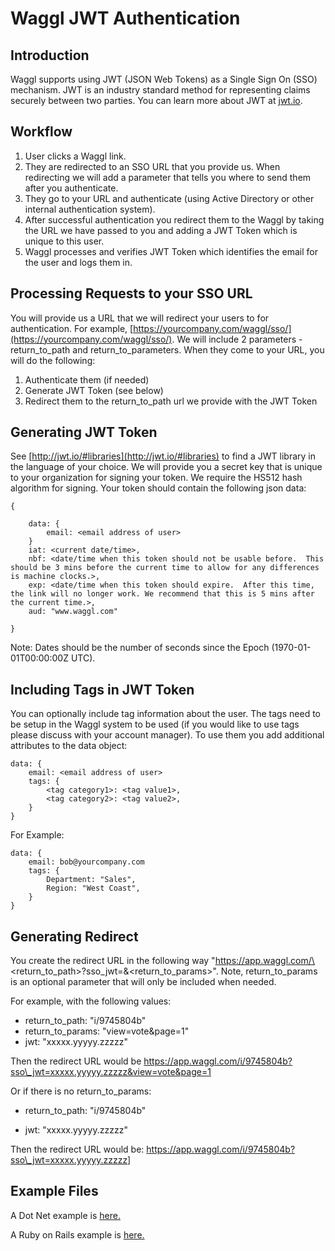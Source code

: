 
# Waggl JWT Authentication

## Introduction

Waggl supports using JWT (JSON Web Tokens) as a Single Sign On (SSO) mechanism.  JWT is an industry standard method for representing claims securely between two parties.  You can learn more about JWT at [jwt.io](http://jwt.io/).

## Workflow

1. User clicks a Waggl link.
2. They are redirected to an SSO URL that you provide us.  When redirecting we will add a parameter that tells you where to send them after you authenticate.
3. They go to your URL and authenticate (using Active Directory or other internal authentication system).
4. After successful authentication you redirect them to the Waggl by taking the URL we have passed to you and adding a JWT Token which is unique to this user.
5. Waggl processes and verifies JWT Token which identifies the email for the user and logs them in.

## Processing Requests to your SSO URL

You will provide us a URL that we will redirect your users to for authentication.  For example, [https://yourcompany.com/waggl/sso/](https://yourcompany.com/waggl/sso/).  We will include 2 parameters - return\_to\_path and return\_to\_parameters.  When they come to your URL, you will do the following:

1. Authenticate them (if needed)
2. Generate JWT Token (see below)
3. Redirect them to the return\_to\_path url we provide with the JWT Token

## Generating JWT Token

See [http://jwt.io/#libraries](http://jwt.io/#libraries) to find a JWT library in the language of your choice.  We will provide you a secret key that is unique to your organization for signing your token.  We require the HS512 hash algorithm for signing. Your token should contain the following json data:

	{
	
		data: {
			email: <email address of user>
		}
		iat: <current date/time>,  
		nbf: <date/time when this token should not be usable before.  This should be 3 mins before the current time to allow for any differences is machine clocks.>,  
		exp: <date/time when this token should expire.  After this time, the link will no longer work. We recommend that this is 5 mins after the current time.>,  
		aud: "www.waggl.com"
		
	}

Note: Dates should be the number of seconds since the Epoch (1970-01-01T00:00:00Z UTC).

## Including Tags in JWT Token

You can optionally include tag information about the user.  The tags need to be setup in the Waggl system to be used (if you would like to use tags please discuss with your account manager).  To use them you add additional attributes to the data object:
	
	data: {
		email: <email address of user>
		tags: {
			<tag category1>: <tag value1>,
			<tag category2>: <tag value2>,
		}
	}
	
For Example:

	data: {
		email: bob@yourcompany.com
		tags: {
			Department: "Sales",
			Region: "West Coast",
		}
	}

## Generating Redirect

You create the redirect URL in the following way "https://app.waggl.com/\<return\_to\_path>?sso\_jwt=<jwt>&\<return\_to\_params>".  Note, return\_to\_params is an optional parameter that will only be included when needed.

For example, with the following values:

* return\_to\_path: "i/9745804b"
* return\_to\_params: "view=vote&page=1"
* jwt: "xxxxx.yyyyy.zzzzz"

Then the redirect URL would be https://app.waggl.com/i/9745804b?sso\_jwt=xxxxx.yyyyy.zzzzz&view=vote&page=1



Or if there is no return\_to\_params:

* return\_to\_path: "i/9745804b"

* jwt: "xxxxx.yyyyy.zzzzz"

Then the redirect URL would be: https://app.waggl.com/i/9745804b?sso\_jwt=xxxxx.yyyyy.zzzzz]

## Example Files

A Dot Net example is [here.](https://raw.githubusercontent.com/waggl/waggl_jwt_sso/master/example_code/dot_net.cs)

A Ruby on Rails example is [here.](https://raw.githubusercontent.com/waggl/waggl_jwt_sso/master/example_code/ssos_controller.rb)





